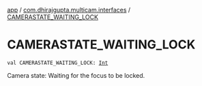 [app](../index.md) / [com.dhirajgupta.multicam.interfaces](index.md) / [CAMERASTATE_WAITING_LOCK](./-c-a-m-e-r-a-s-t-a-t-e_-w-a-i-t-i-n-g_-l-o-c-k.md)

# CAMERASTATE_WAITING_LOCK

`val CAMERASTATE_WAITING_LOCK: `[`Int`](https://kotlinlang.org/api/latest/jvm/stdlib/kotlin/-int/index.html)

Camera state: Waiting for the focus to be locked.

